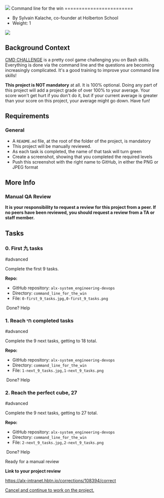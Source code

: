 <img src="C:\Users\ng007326\Downloads\0-first_9_tasks.png">
Command line for the win
========================

-   By Sylvain Kalache, co-founder at Holberton School
-   Weight: 1

![](https://s3.amazonaws.com/intranet-projects-files/holbertonschool-sysadmin_devops/324/06AChAO.png)

Background Context
------------------

[CMD CHALLENGE](https://alx-intranet.hbtn.io/rltoken/a83_NOBEtXgFr1Yqej0HYA "CMD CHALLENGE") is a pretty cool game challenging you on Bash skills. Everything is done via the command line and the questions are becoming increasingly complicated. It's a good training to improve your command line skills!

**This project is NOT mandatory** at all. It is 100% optional. Doing any part of this project will add a project grade of over 100% to your average. Your score won't get hurt if you don't do it, but if your current average is greater than your score on this project, your average might go down. Have fun!

Requirements
------------

### General

-   A `README.md` file, at the root of the folder of the project, is mandatory
-   This project will be manually reviewed.
-   As each task is completed, the name of that task will turn green
-   Create a screenshot, showing that you completed the required levels
-   Push this screenshot with the right name to GitHub, in either the PNG or JPEG format

More Info
---------

### Manual QA Review

**It is your responsibility to request a review for this project from a peer. If no peers have been reviewed, you should request a review from a TA or staff member.**

Tasks
-----

### 0\. First 九 tasks

#advanced

Complete the first 9 tasks.

**Repo:**

-   GitHub repository: `alx-system_engineering-devops`
-   Directory: `command_line_for_the_win`
-   File: `0-first_9_tasks.jpg,0-first_9_tasks.png`

 Done? Help

### 1\. Reach חי completed tasks

#advanced

Complete the 9 next tasks, getting to 18 total.

**Repo:**

-   GitHub repository: `alx-system_engineering-devops`
-   Directory: `command_line_for_the_win`
-   File: `1-next_9_tasks.jpg,1-next_9_tasks.png`

 Done? Help

### 2\. Reach the perfect cube, 27

#advanced

Complete the 9 next tasks, getting to 27 total.

**Repo:**

-   GitHub repository: `alx-system_engineering-devops`
-   Directory: `command_line_for_the_win`
-   File: `2-next_9_tasks.jpg,2-next_9_tasks.png`

 Done? Help

Ready for a manual review

**Link to your project review**

https://alx-intranet.hbtn.io/corrections/108394/correct

[Cancel and continue to work on the project.](https://alx-intranet.hbtn.io/projects/324#)
